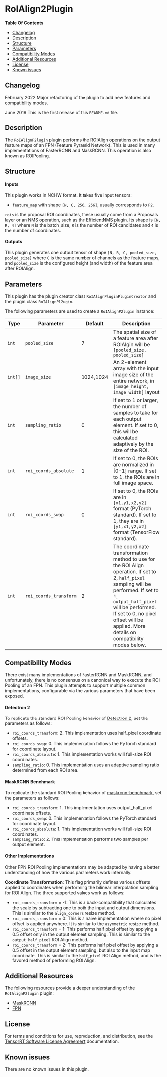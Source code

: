 # RoIAlign2Plugin

**Table Of Contents**
- [Changelog](#changelog)
- [Description](#description)
- [Structure](#structure)
- [Parameters](#parameters)
- [Compatibility Modes](#compatibility-modes)
- [Additional Resources](#additional-resources)
- [License](#license)
- [Known issues](#known-issues)

## Changelog

February 2022
Major refactoring of the plugin to add new features and compatibility modes.

June 2019
This is the first release of this `README.md` file.

## Description

The `RoIAlignP2lugin` plugin performs the ROIAlign operations on the output feature maps of an FPN (Feature Pyramid Network). This is used in many implementations of FasterRCNN and MaskRCNN. This operation is also known as ROIPooling.

## Structure

#### Inputs

This plugin works in NCHW format. It takes five input tensors:

- `feature_map` with shape `[N, C, 256, 256]`, usually corresponds to `P2`.

`rois` is the proposal ROI coordinates, these usually come from a Proposals layer or an NMS operation, such as the [EfficientNMS](https://github.com/NVIDIA/TensorRT/tree/main/plugin/efficientNMSPlugin) plugin. Its shape is `[N, R, 4]` where `N` is the batch_size, `R` is the number of ROI candidates and `4` is the number of coordinates.


#### Outputs

This plugin generates one output tensor of shape `[N, R, C, pooled_size, pooled_size]` where `C` is the same number of channels as the feature maps, and `pooled_size` is the configured height (and width) of the feature area after ROIAlign.

## Parameters

This plugin has the plugin creator class `RoIAlignPluginPluginCreator` and the plugin class `RoIAlignPl2ugin`.

The following parameters are used to create a `RoIAlignP2lugin` instance:

| Type    | Parameter              | Default    | Description
|---------|------------------------|------------|--------------------------------------------------------
| `int`   | `pooled_size`          | 7          | The spatial size of a feature area after ROIAlgin will be `[pooled_size, pooled_size]`
| `int[]` | `image_size`           | 1024,1024  | An 2-element array with the input image size of the entire network, in `[image_height, image_width]` layout
| `int`   | `sampling_ratio`       | 0          | If set to 1 or larger, the number of samples to take for each output element. If set to 0, this will be calculated adaptively by the size of the ROI.
| `int`   | `roi_coords_absolute`  | 1          | If set to 0, the ROIs are normalized in [0-1] range. If set to 1, the ROIs are in full image space.
| `int`   | `roi_coords_swap`      | 0          | If set to 0, the ROIs are in `[x1,y1,x2,y2]` format (PyTorch standard). If set to 1, they are in `[y1,x1,y2,x2]` format (TensorFlow standard).
| `int`   | `roi_coords_transform` | 2          | The coordinate transformation method to use for the ROI Align operation. If set to 2, `half_pixel` sampling will be performed. If set to 1, `output_half_pixel` will be performed. If set to 0, no pixel offset will be applied. More details on compatibility modes below.

## Compatibility Modes

There exist many implementations of FasterRCNN and MaskRCNN, and unfortunately, there is no consensus on a canonical way to execute the ROI Pooling of an FPN. This plugin attempts to support multiple common implementations, configurable via the various parameters that have been exposed.

#### Detectron 2

To replicate the standard ROI Pooling behavior of [Detectron 2](https://github.com/facebookresearch/detectron2), set the parameters as follows:

- `roi_coords_transform`: 2. This implementation uses half_pixel coordinate offsets.
- `roi_coords_swap`: 0. This implementation follows the PyTorch standard for coordinate layout.
- `roi_coords_absolute`: 1. This implementation works will full-size ROI coordinates.
- `sampling_ratio`: 0. This implementation uses an adaptive sampling ratio determined from each ROI area.

#### MaskRCNN Benchmark

To replicate the standard ROI Pooling behavior of [maskrcnn-benchmark](https://github.com/facebookresearch/maskrcnn-benchmark), set the parameters as follows:

- `roi_coords_transform`: 1. This implementation uses output_half_pixel coordinate offsets.
- `roi_coords_swap`: 0. This implementation follows the PyTorch standard for coordinate layout.
- `roi_coords_absolute`: 1. This implementation works will full-size ROI coordinates.
- `sampling_ratio`: 2. This implementation performs two samples per output element.

#### Other Implementations

Other FPN ROI Pooling implementations may be adapted by having a better understanding of how the various parameters work internally.

**Coordinate Transformation**: This flag primarily defines various offsets applied to coordinates when performing the bilinear interpolation sampling for ROI Align. The three supported values work as follows:
- `roi_coords_transform` = -1: This is a back-compatibility that calculates the scale by subtracting one to both the input and output dimensions. This is similar to the `align_corners` resize method.
- `roi_coords_transform` = 0: This is a naive implementation where no pixel offset is applied anywhere. It is similar to the `asymmetric` resize method.
- `roi_coords_transform` = 1: This performs half pixel offset by applying a 0.5 offset only in the output element sampling. This is similar to the `output_half_pixel` ROI Align method.
- `roi_coords_transform` = 2: This performs half pixel offset by applying a 0.5 offset in the output element sampling, but also to the input map coordinate. This is similar to the `half_pixel` ROI Align method, and is the favored method of performing ROI Align.

## Additional Resources

The following resources provide a deeper understanding of the `RoIAlignP2lugin` plugin:

- [MaskRCNN](https://github.com/matterport/Mask_RCNN)
- [FPN](https://arxiv.org/abs/1612.03144)


## License

For terms and conditions for use, reproduction, and distribution, see the [TensorRT Software License Agreement](https://docs.nvidia.com/deeplearning/sdk/tensorrt-sla/index.html) documentation.


## Known issues

There are no known issues in this plugin.
